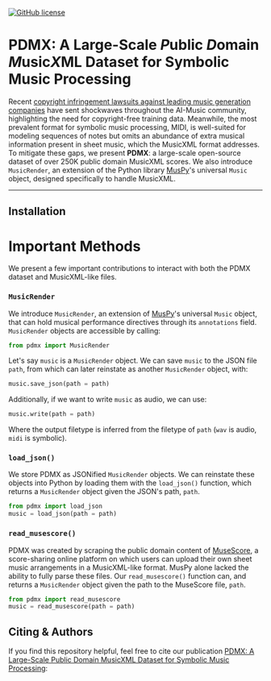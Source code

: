 [![GitHub license](https://img.shields.io/github/license/pnlong/PDMX)](https://github.com/pnlong/PDMX/blob/master/LICENSE)

# PDMX: A Large-Scale *P*ublic *D*omain *M*usic*X*ML Dataset for Symbolic Music Processing

Recent [copyright infringement lawsuits against leading music generation companies](https://www.riaa.com/record-companies-bring-landmark-cases-for-responsible-ai-againstsuno-and-udio-in-boston-and-new-york-federal-courts-respectively) have sent shockwaves throughout the AI-Music community, highlighting the need for copyright-free training data. Meanwhile, the most prevalent format for symbolic music processing, MIDI, is well-suited for modeling sequences of notes but omits an abundance of extra musical information present in sheet music, which the MusicXML format addresses. To mitigate these gaps, we present **PDMX**: a large-scale open-source dataset of over 250K public domain MusicXML scores. We also introduce `MusicRender`, an extension of the Python library [MusPy](https://hermandong.com/muspy/doc/muspy.html)'s universal `Music` object, designed specifically to handle MusicXML.

---

## Installation



# Important Methods

We present a few important contributions to interact with both the PDMX dataset and MusicXML-like files.

### `MusicRender`

We introduce `MusicRender`, an extension of [MusPy](https://hermandong.com/muspy/doc/muspy.html)'s universal `Music` object, that can hold musical performance directives through its `annotations` field. `MusicRender` objects are accessible by calling:

```python
from pdmx import MusicRender
```

Let's say `music` is a `MusicRender` object. We can save `music` to the JSON file `path`, from which can later reinstate as another `MusicRender` object, with:

```python
music.save_json(path = path)
```

Additionally, if we want to write `music` as audio, we can use:

```python
music.write(path = path)
```

Where the output filetype is inferred from the filetype of `path` (`wav` is audio, `midi` is symbolic).

### `load_json()`

We store PDMX as JSONified `MusicRender` objects. We can reinstate these objects into Python by loading them with the `load_json()` function, which returns a `MusicRender` object given the JSON's path, `path`.

```python
from pdmx import load_json
music = load_json(path = path)
```

### `read_musescore()`

PDMX was created by scraping the public domain content of [MuseScore](https://musescore.com), a score-sharing online platform on which users can upload their own sheet music arrangements in a MusicXML-like format. MusPy alone lacked the ability to fully parse these files. Our `read_musescore()` function can, and returns a `MusicRender` object given the path to the MuseScore file, `path`.

```python
from pdmx import read_musescore
music = read_musescore(path = path)
```


## Citing & Authors

If you find this repository helpful, feel free to cite our publication [PDMX: A Large-Scale Public Domain MusicXML Dataset for Symbolic Music Processing]():

```tex

```

